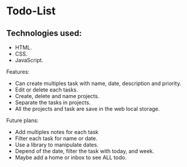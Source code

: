 # Todo-List

Technologies used:
- 
- HTML.
- CSS.
- JavaScript.

Features:
- Can create multiples task with name, date, description and priority.
- Edit or delete each tasks.
- Create, delete and name projects.
- Separate the tasks in projects.
- All the projects and task are save in the web local storage.


Future plans:
- Add multiples notes for each task
- Filter each task for name or date.
- Use a library to manipulate dates.
- Depend of the date, filter the task with today, and week.
- Maybe add a home or inbox to see ALL todo.
